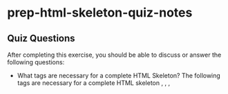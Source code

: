 # prep-html-skeleton-quiz-notes

## Quiz Questions

After completing this exercise, you should be able to discuss or answer the following questions:

- What tags are necessary for a complete HTML Skeleton?
  The following tags are necessary for a complete HTML skeleton <!DOCTYPE html>, <html>, <head>, <title>, <body>.

- What type of content belongs within the `<head>` of an HTML document?
  The <head> element contains meta information about the HTML page.

- What type of content belongs within the `<body>` of an HTML document?
  The <body> element defines the document's body, and is a container for all the visible contents, such as headings, paragraphs, images, hyperlinks, tables, lists, etc.

- Where must the `DOCTYPE` declaration appear in a valid HTML document?
  At the beginning of the HTML document. It must only appear once, at the top of the page (before any HTML tags).

## Notes

All student notes should be written here.


How to write `Code Examples` in markdown

for JS:
```javascript
const data = "Howdy"
```

for HTML:
```html
<div>
  <p>This is text content</p>
</div>
```

for CSS:
```css
div {
  width:100%
}
```
